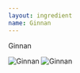 ```yaml
---
layout: ingredient
name: Ginnan
---
```


Ginnan

![Ginnan](/JapaneseCookbook/assets/images/ingredients/ginnan-1.jpg)
![Ginnan](/JapaneseCookbook/assets/images/ingredients/ginnan-2.jpg)
